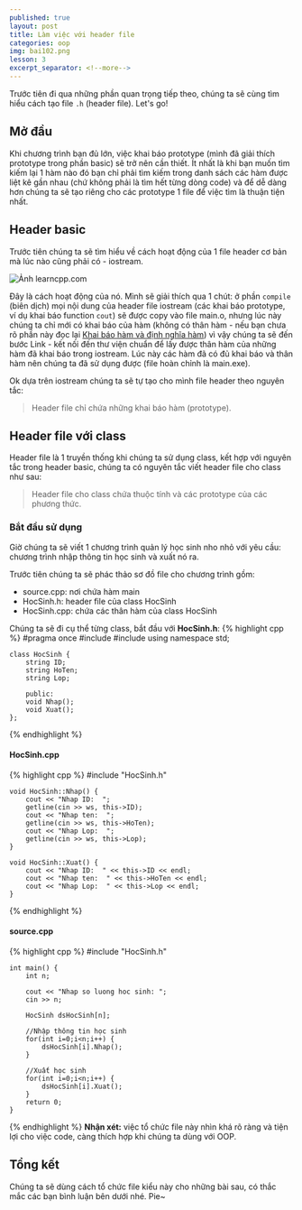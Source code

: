 ```yaml
---
published: true
layout: post
title: Làm việc với header file
categories: oop
img: bai102.png
lesson: 3
excerpt_separator: <!--more-->
---
```

Trước tiên đi qua những phần quan trọng tiếp theo, chúng ta sẽ cùng tìm hiểu cách tạo file ``.h`` (header file). Let's go!
## Mở đầu
Khi chương trình bạn đủ lớn, việc khai báo prototype (mình đã giải thích prototype trong phần basic) sẽ trở nên cần thiết. Ít nhất là khi bạn muốn tìm kiếm lại 1 hàm nào đó bạn chỉ phải tìm kiếm trong danh sách các hàm được liệt kê gần nhau (chứ không phải là tìm hết từng dòng code) và để dễ dàng hơn chúng ta sẽ tạo riêng cho các prototype 1 file để việc tìm là thuận tiện nhất.
## Header basic
Trước tiên chúng ta sẽ tìm hiểu về cách hoạt động của 1 file header cơ bản mà lúc nào cũng phải có - iostream.

![Ảnh learncpp.com](https://www.learncpp.com/images/CppTutorial/Section1/IncludeLibrary.png)

Đây là cách hoạt động của nó. Mình sẽ giải thích qua 1 chút: ở phần ``compile`` (biên dịch) mọi nội dung của header file iostream (các khai báo prototype, ví dụ khai báo function ``cout``) sẽ được copy vào file main.o, nhưng lúc này chúng ta chỉ mới có khai báo của hàm (không có thân hàm - nếu bạn chưa rõ phần này đọc lại [Khai báo hàm và định nghĩa hàm](https://tuitucode.github.io/cpp/co-ban-ve-ham-function/#khai-b%C3%A1o-h%C3%A0m-declare-function-%C4%91%E1%BB%8Bnh-ngh%C4%A9a-h%C3%A0m-define-function-v%C3%A0-s%E1%BB%AD-d%E1%BB%A5ng-h%C3%A0m-fuction-call)) vì vậy chúng ta sẽ đến bước Link - kết nối đến thư viện chuẩn để lấy được thân hàm của những hàm đã khai báo trong iostream. Lúc này các hàm đã có đủ khai báo và thân hàm nên chúng ta đã sử dụng được (file hoàn chỉnh là main.exe).

Ok dựa trên iostream chúng ta sẽ tự tạo cho mình file header theo nguyên tắc:
> Header file chỉ chứa những khai báo hàm (prototype).

## Header file với class
Header file là 1 truyền thống khi chúng ta sử dụng class, kết hợp với nguyên tắc trong header basic, chúng ta có nguyên tắc viết header file cho class như sau:
> Header file cho class chứa thuộc tính và các prototype của các phương thức.

### Bắt đầu sử dụng
Giờ chúng ta sẽ viết 1 chương trình quản lý học sinh nho nhỏ với yêu cầu: chương trình nhập thông tin học sinh và xuất nó ra.

Trước tiên chúng ta sẽ phác thảo sơ đồ file cho chương trình gồm:
- source.cpp: nơi chứa hàm main
- HocSinh.h: header file của class HocSinh
- HocSinh.cpp: chứa các thân hàm của class HocSinh

Chúng ta sẽ đi cụ thể từng class, bắt đầu với **HocSinh.h**:
{% highlight cpp %}
    #pragma once
    #include <iostream>
	#include <string>
	using namespace std;
  
    class HocSinh {
    	string ID;
    	string HoTen;
    	string Lop;
     
    	public:
    	void Nhap();
    	void Xuat();
    };
{% endhighlight %}
#### HocSinh.cpp
{% highlight cpp %}
    #include "HocSinh.h"
     
    void HocSinh::Nhap() {
    	cout << "Nhap ID:  ";
    	getline(cin >> ws, this->ID);
    	cout << "Nhap ten:  ";
    	getline(cin >> ws, this->HoTen);
    	cout << "Nhap Lop:  ";
    	getline(cin >> ws, this->Lop);
    }
     
    void HocSinh::Xuat() {
    	cout << "Nhap ID:  " << this->ID << endl;
    	cout << "Nhap ten:  " << this->HoTen << endl;
    	cout << "Nhap Lop:  " << this->Lop << endl;
    }
{% endhighlight %}
#### source.cpp
{% highlight cpp %}
    #include "HocSinh.h"
     
    int main() {
    	int n;
     
    	cout << "Nhap so luong hoc sinh: ";
    	cin >> n;
     
    	HocSinh dsHocSinh[n];
     
    	//Nhập thông tin học sinh
    	for(int i=0;i<n;i++) {
    		dsHocSinh[i].Nhap();
    	}
     
    	//Xuất học sinh
    	for(int i=0;i<n;i++) {
    		dsHocSinh[i].Xuat();
    	}
    	return 0;
    }
{% endhighlight %}
**Nhận xét:** việc tổ chức file này nhìn khá rõ ràng và tiện lợi cho việc code, càng thích hợp khi chúng ta dùng với OOP.
## Tổng kết
Chúng ta sẽ dùng cách tổ chức file kiểu này cho những bài sau, có thắc mắc các bạn bình luận bên dưới nhé. Pie~
